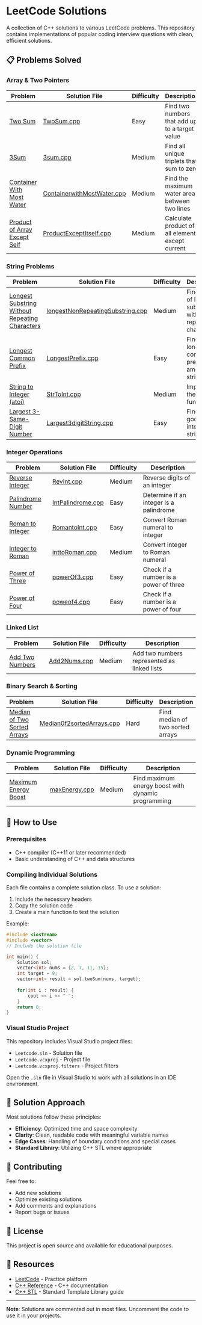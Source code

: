 # LeetCode Solutions

A collection of C++ solutions to various LeetCode problems. This repository contains implementations of popular coding interview questions with clean, efficient solutions.

## 📋 Problems Solved

### Array & Two Pointers
| Problem | Solution File | Difficulty | Description |
|---------|--------------|------------|-------------|
| [Two Sum](https://leetcode.com/problems/two-sum/) | [TwoSum.cpp](TwoSum.cpp) | Easy | Find two numbers that add up to a target value |
| [3Sum](https://leetcode.com/problems/3sum/) | [3sum.cpp](3sum.cpp) | Medium | Find all unique triplets that sum to zero |
| [Container With Most Water](https://leetcode.com/problems/container-with-most-water/) | [ContainerwithMostWater.cpp](ContainerwithMostWater.cpp) | Medium | Find the maximum water area between two lines |
| [Product of Array Except Self](https://leetcode.com/problems/product-of-array-except-self/) | [ProductExceptItself.cpp](ProductExceptItself.cpp) | Medium | Calculate product of all elements except current |

### String Problems
| Problem | Solution File | Difficulty | Description |
|---------|--------------|------------|-------------|
| [Longest Substring Without Repeating Characters](https://leetcode.com/problems/longest-substring-without-repeating-characters/) | [longestNonRepeatingSubstring.cpp](longestNonRepeatingSubstring.cpp) | Medium | Find length of longest substring without repeating characters |
| [Longest Common Prefix](https://leetcode.com/problems/longest-common-prefix/) | [LongestPrefix.cpp](LongestPrefix.cpp) | Easy | Find the longest common prefix among strings |
| [String to Integer (atoi)](https://leetcode.com/problems/string-to-integer-atoi/) | [StrToInt.cpp](StrToInt.cpp) | Medium | Implement the atoi function |
| [Largest 3-Same-Digit Number](https://leetcode.com/problems/largest-3-same-digit-number-in-string/) | [Largest3digitString.cpp](Largest3digitString.cpp) | Easy | Find largest good integer in a string |

### Integer Operations
| Problem | Solution File | Difficulty | Description |
|---------|--------------|------------|-------------|
| [Reverse Integer](https://leetcode.com/problems/reverse-integer/) | [RevInt.cpp](RevInt.cpp) | Medium | Reverse digits of an integer |
| [Palindrome Number](https://leetcode.com/problems/palindrome-number/) | [IntPalindrome.cpp](IntPalindrome.cpp) | Easy | Determine if an integer is a palindrome |
| [Roman to Integer](https://leetcode.com/problems/roman-to-integer/) | [RomantoInt.cpp](RomantoInt.cpp) | Easy | Convert Roman numeral to integer |
| [Integer to Roman](https://leetcode.com/problems/integer-to-roman/) | [inttoRoman.cpp](inttoRoman.cpp) | Medium | Convert integer to Roman numeral |
| [Power of Three](https://leetcode.com/problems/power-of-three/) | [powerOf3.cpp](powerOf3.cpp) | Easy | Check if a number is a power of three |
| [Power of Four](https://leetcode.com/problems/power-of-four/) | [poweof4.cpp](poweof4.cpp) | Easy | Check if a number is a power of four |

### Linked List
| Problem | Solution File | Difficulty | Description |
|---------|--------------|------------|-------------|
| [Add Two Numbers](https://leetcode.com/problems/add-two-numbers/) | [Add2Nums.cpp](Add2Nums.cpp) | Medium | Add two numbers represented as linked lists |

### Binary Search & Sorting
| Problem | Solution File | Difficulty | Description |
|---------|--------------|------------|-------------|
| [Median of Two Sorted Arrays](https://leetcode.com/problems/median-of-two-sorted-arrays/) | [Median0f2sortedArrays.cpp](Median0f2sortedArrays.cpp) | Hard | Find median of two sorted arrays |

### Dynamic Programming
| Problem | Solution File | Difficulty | Description |
|---------|--------------|------------|-------------|
| [Maximum Energy Boost](https://leetcode.com/problems/maximum-energy-boost-from-two-drinks/) | [maxEnergy.cpp](maxEnergy.cpp) | Medium | Find maximum energy boost with dynamic programming |

## 🚀 How to Use

### Prerequisites
- C++ compiler (C++11 or later recommended)
- Basic understanding of C++ and data structures

### Compiling Individual Solutions

Each file contains a complete solution class. To use a solution:

1. Include the necessary headers
2. Copy the solution code
3. Create a main function to test the solution

Example:
```cpp
#include <iostream>
#include <vector>
// Include the solution file

int main() {
    Solution sol;
    vector<int> nums = {2, 7, 11, 15};
    int target = 9;
    vector<int> result = sol.twoSum(nums, target);
    
    for(int i : result) {
        cout << i << " ";
    }
    return 0;
}
```

### Visual Studio Project

This repository includes Visual Studio project files:
- `Leetcode.sln` - Solution file
- `Leetcode.vcxproj` - Project file
- `Leetcode.vcxproj.filters` - Project filters

Open the `.sln` file in Visual Studio to work with all solutions in an IDE environment.

## 📝 Solution Approach

Most solutions follow these principles:
- **Efficiency**: Optimized time and space complexity
- **Clarity**: Clean, readable code with meaningful variable names
- **Edge Cases**: Handling of boundary conditions and special cases
- **Standard Library**: Utilizing C++ STL where appropriate

## 🤝 Contributing

Feel free to:
- Add new solutions
- Optimize existing solutions
- Add comments and explanations
- Report bugs or issues

## 📄 License

This project is open source and available for educational purposes.

## 🔗 Resources

- [LeetCode](https://leetcode.com/) - Practice platform
- [C++ Reference](https://en.cppreference.com/) - C++ documentation
- [C++ STL](https://www.geeksforgeeks.org/the-c-standard-template-library-stl/) - Standard Template Library guide

---

**Note**: Solutions are commented out in most files. Uncomment the code to use it in your projects.
